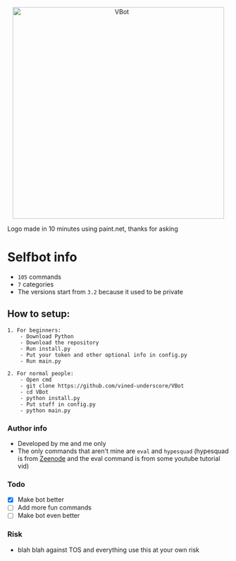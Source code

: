 <p align="center">
    <img width="480px" height="auto" src="https://media.discordapp.net/attachments/980945786051362848/1099436881055338536/vbot.jpg?width=557&height=418" align="center" alt="VBot" />
    
Logo made in 10 minutes using paint.net, thanks for asking

# Selfbot info
- `105` commands
- `7` categories
- The versions start from `3.2` because it used to be private

## How to setup:
    1. For beginners:
        - Download Python
        - Download the repository
        - Run install.py
        - Put your token and other optional info in config.py
        - Run main.py
   
    2. For normal people:
        - Open cmd
        - git clone https://github.com/vined-underscore/VBot
        - cd VBot
        - python install.py
        - Put stuff in config.py
        - python main.py

### Author info
- Developed by me and me only
- The only commands that aren't mine are `eval` and `hypesquad` (hypesquad is from [Zeenode](https://github.com/zeenode/selfbot) and the eval command is from some youtube tutorial vid)
    
### Todo
- [x] Make bot better
- [ ] Add more fun commands
- [ ] Make bot even better
    
### Risk
- blah blah against TOS and everything use this at your own risk
